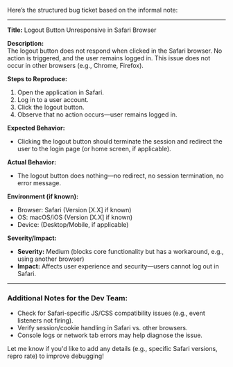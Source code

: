 Here’s the structured bug ticket based on the informal note:  

---  

**Title:** Logout Button Unresponsive in Safari Browser  

**Description:**  
The logout button does not respond when clicked in the Safari browser. No action is triggered, and the user remains logged in. This issue does not occur in other browsers (e.g., Chrome, Firefox).  

**Steps to Reproduce:**  
1. Open the application in Safari.  
2. Log in to a user account.  
3. Click the logout button.  
4. Observe that no action occurs—user remains logged in.  

**Expected Behavior:**  
- Clicking the logout button should terminate the session and redirect the user to the login page (or home screen, if applicable).  

**Actual Behavior:**  
- The logout button does nothing—no redirect, no session termination, no error message.  

**Environment (if known):**  
- Browser: Safari (Version [X.X] if known)  
- OS: macOS/iOS (Version [X.X] if known)  
- Device: (Desktop/Mobile, if applicable)  

**Severity/Impact:**  
- **Severity:** Medium (blocks core functionality but has a workaround, e.g., using another browser)  
- **Impact:** Affects user experience and security—users cannot log out in Safari.  

---  

### Additional Notes for the Dev Team:  
- Check for Safari-specific JS/CSS compatibility issues (e.g., event listeners not firing).  
- Verify session/cookie handling in Safari vs. other browsers.  
- Console logs or network tab errors may help diagnose the issue.  

Let me know if you'd like to add any details (e.g., specific Safari versions, repro rate) to improve debugging!